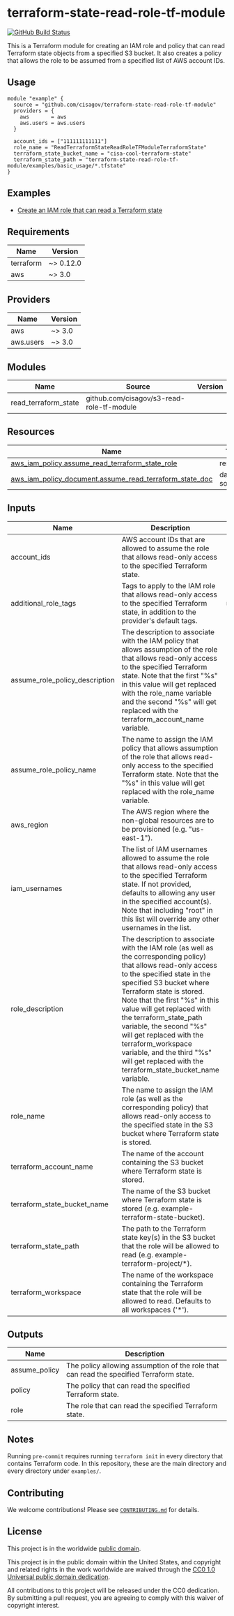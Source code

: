 # terraform-state-read-role-tf-module #

[![GitHub Build Status](https://github.com/cisagov/terraform-state-read-role-tf-module/workflows/build/badge.svg)](https://github.com/cisagov/terraform-state-read-role-tf-module/actions)

This is a Terraform module for creating an IAM role and policy that can
read Terraform state objects from a specified S3 bucket.  It also creates
a policy that allows the role to be assumed from a specified list of AWS
account IDs.

## Usage ##

```hcl
module "example" {
  source = "github.com/cisagov/terraform-state-read-role-tf-module"
  providers = {
    aws       = aws
    aws.users = aws.users
  }

  account_ids = ["111111111111"]
  role_name = "ReadTerraformStateReadRoleTFModuleTerraformState"
  terraform_state_bucket_name = "cisa-cool-terraform-state"
  terraform_state_path = "terraform-state-read-role-tf-module/examples/basic_usage/*.tfstate"
}
```

## Examples ##

* [Create an IAM role that can read a Terraform state](https://github.com/cisagov/terraform-state-read-role-tf-module/tree/develop/examples/basic_usage)

## Requirements ##

| Name | Version |
|------|---------|
| terraform | ~> 0.12.0 |
| aws | ~> 3.0 |

## Providers ##

| Name | Version |
|------|---------|
| aws | ~> 3.0 |
| aws.users | ~> 3.0 |

## Modules ##

| Name | Source | Version |
|------|--------|---------|
| read\_terraform\_state | github.com/cisagov/s3-read-role-tf-module |  |

## Resources ##

| Name | Type |
|------|------|
| [aws_iam_policy.assume_read_terraform_state_role](https://registry.terraform.io/providers/hashicorp/aws/latest/docs/resources/iam_policy) | resource |
| [aws_iam_policy_document.assume_read_terraform_state_doc](https://registry.terraform.io/providers/hashicorp/aws/latest/docs/data-sources/iam_policy_document) | data source |

## Inputs ##

| Name | Description | Type | Default | Required |
|------|-------------|------|---------|:--------:|
| account\_ids | AWS account IDs that are allowed to assume the role that allows read-only access to the specified Terraform state. | `list(string)` | `[]` | no |
| additional\_role\_tags | Tags to apply to the IAM role that allows read-only access to the specified Terraform state, in addition to the provider's default tags. | `map(string)` | `{}` | no |
| assume\_role\_policy\_description | The description to associate with the IAM policy that allows assumption of the role that allows read-only access to the specified Terraform state.  Note that the first "%s" in this value will get replaced with the role\_name variable and the second "%s" will get replaced with the terraform\_account\_name variable. | `string` | `"Allow assumption of the %s role in the %s account."` | no |
| assume\_role\_policy\_name | The name to assign the IAM policy that allows assumption of the role that allows read-only access to the specified Terraform state.  Note that the "%s" in this value will get replaced with the role\_name variable. | `string` | `"Assume%s"` | no |
| aws\_region | The AWS region where the non-global resources are to be provisioned (e.g. "us-east-1"). | `string` | `"us-east-1"` | no |
| iam\_usernames | The list of IAM usernames allowed to assume the role that allows read-only access to the specified Terraform state.  If not provided, defaults to allowing any user in the specified account(s).  Note that including "root" in this list will override any other usernames in the list. | `list(string)` | `["root"]` | no |
| role\_description | The description to associate with the IAM role (as well as the corresponding policy) that allows read-only access to the specified state in the specified S3 bucket where Terraform state is stored.  Note that the first "%s" in this value will get replaced with the terraform\_state\_path variable, the second "%s" will get replaced with the terraform\_workspace variable, and the third "%s" will get replaced with the terraform\_state\_bucket\_name variable. | `string` | `"Allows read-only access to the Terraform state at '%s' for the '%s' workspace(s) in the %s S3 bucket."` | no |
| role\_name | The name to assign the IAM role (as well as the corresponding policy) that allows read-only access to the specified state in the S3 bucket where Terraform state is stored. | `string` | n/a | yes |
| terraform\_account\_name | The name of the account containing the S3 bucket where Terraform state is stored. | `string` | `"Terraform"` | no |
| terraform\_state\_bucket\_name | The name of the S3 bucket where Terraform state is stored (e.g. example-terraform-state-bucket). | `string` | n/a | yes |
| terraform\_state\_path | The path to the Terraform state key(s) in the S3 bucket that the role will be allowed to read (e.g. example-terraform-project/*). | `string` | n/a | yes |
| terraform\_workspace | The name of the workspace containing the Terraform state that the role will be allowed to read.  Defaults to all workspaces ('*'). | `string` | `"*"` | no |

## Outputs ##

| Name | Description |
|------|-------------|
| assume\_policy | The policy allowing assumption of the role that can read the specified Terraform state. |
| policy | The policy that can read the specified Terraform state. |
| role | The role that can read the specified Terraform state. |

## Notes ##

Running `pre-commit` requires running `terraform init` in every directory that
contains Terraform code. In this repository, these are the main directory and
every directory under `examples/`.

## Contributing ##

We welcome contributions!  Please see [`CONTRIBUTING.md`](CONTRIBUTING.md) for
details.

## License ##

This project is in the worldwide [public domain](LICENSE).

This project is in the public domain within the United States, and
copyright and related rights in the work worldwide are waived through
the [CC0 1.0 Universal public domain
dedication](https://creativecommons.org/publicdomain/zero/1.0/).

All contributions to this project will be released under the CC0
dedication. By submitting a pull request, you are agreeing to comply
with this waiver of copyright interest.
